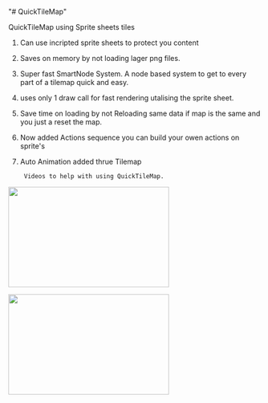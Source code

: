 "# QuickTileMap" 

 QuickTileMap using Sprite sheets tiles

1. Can use incripted sprite sheets to protect you content
2. Saves on memory by not loading lager png files.
3. Super fast SmartNode System. A node based system to get to every part of a tilemap quick and easy.
4. uses only 1 draw call for fast rendering utalising the sprite sheet.
5. Save time on loading by not Reloading same data if map is the same and you just a reset the map.
6. Now added Actions sequence you can build your owen actions on sprite's
7. Auto Animation added thrue Tilemap


		Videos to help with using QuickTileMap.


[<img src="https://img.youtube.com/vi/KpUR1sl3H1U/hqdefault.jpg" width="320" height="200"/>](https://www.youtube.com/embed/KpUR1sl3H1U)	

[<img src="https://img.youtube.com/vi/egEOHfZrZW8/hqdefault.jpg" width="320" height="200"/>](https://www.youtube.com/embed/egEOHfZrZW8)		 
